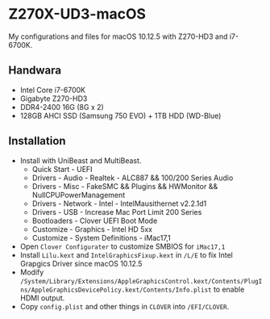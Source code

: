 # Z270X-UD3-macOS
My configurations and files for macOS 10.12.5 with Z270-HD3 and i7-6700K.

## Handwara
* Intel Core i7-6700K
* Gigabyte Z270-HD3
* DDR4-2400 16G (8G x 2)
* 128GB AHCI SSD (Samsung 750 EVO) + 1TB HDD (WD-Blue)

## Installation
* Install with UniBeast and MultiBeast.
  * Quick Start - UEFI
  * Drivers - Audio - Realtek - ALC887 && 100/200 Series Audio
  * Drivers - Misc - FakeSMC && Plugins && HWMonitor && NullCPUPowerManagement
  * Drivers - Network - Intel - IntelMausithernet v2.2.1d1
  * Drivers - USB - Increase Mac Port Limit 200 Series
  * Bootloaders - Clover UEFI Boot Mode
  * Customize - Graphics - Intel HD 5xx
  * Customize - System Definitions - iMac17,1
* Open `Clover Configurater` to customize SMBIOS for `iMac17,1`
* Install `Lilu.kext` and `IntelGraphicsFixup.kext` in `/L/E` to fix Intel Grapgics Driver since macOS 10.12.5
* Modify `/System/Library/Extensions/AppleGraphicsControl.kext/Contents/PlugIns/AppleGraphicsDevicePolicy.kext/Contents/Info.plist` to enable HDMI output.
* Copy `config.plist` and other things in `CLOVER` into `/EFI/CLOVER`.
